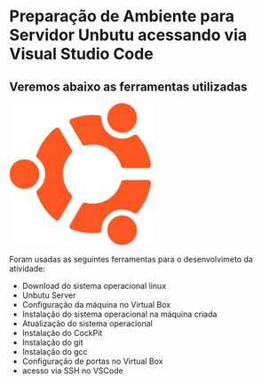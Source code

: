 # Preparação de Ambiente para Servidor Unbutu acessando via Visual Studio Code

## Veremos abaixo as ferramentas utilizadas

!["logo ubuntu](logoubuntu.png)

Foram usadas as seguintes ferramentas para o desenvolvimeto da atividade:

- Download  do sistema operacional linux
- Unbutu Server
- Configuração da máquina no Virtual Box
- Instalação do sistema operacional na máquina criada
- Atualização do sistema operacional
- Instalação do CockPit
- Instalação do git
- Instalação do gcc
- Configuração de portas no Virtual Box
- acesso via SSH no VSCode